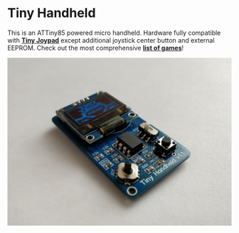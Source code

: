 # Tiny Handheld
This is an ATTiny85 powered micro handheld. Hardware fully compatible with **[Tiny Joypad](https://www.tinyjoypad.com)** except additional joystick center button and external EEPROM. Check out the most comprehensive **[list of games](./software/games)**!

![V1.1 Top Side](/hardware/tiny-handheld/v1.1/Photo_Top_Side.jpg)
